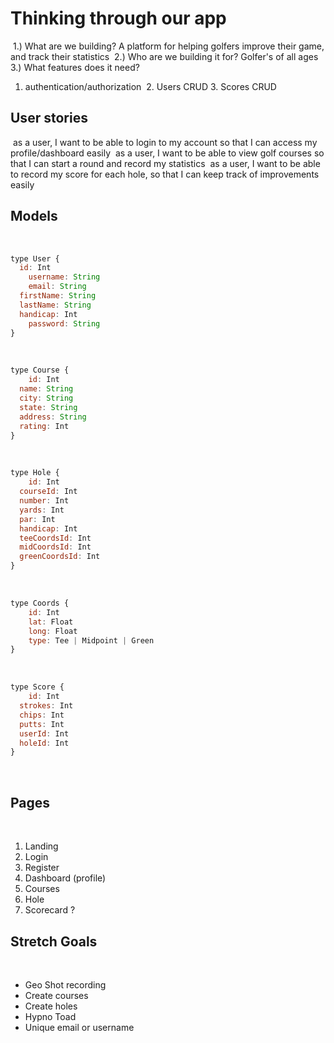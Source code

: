 # Thinking through our app
​
1.) What are we building?
	A platform for helping golfers improve their game, and track their statistics
​
2.) Who are we building it for?
​
​	Golfer's of all ages
​
3.) What features does it need?
​
1. authentication/authorization
​
 	2. Users CRUD
 	3. Scores CRUD
​
## User stories
​
as a user, I want to be able to login to my account so that I can access my profile/dashboard easily
​
as a user, I want to be able to view golf courses so that I can start a round and record my statistics
​
as a user, I want to be able to record my score for each hole, so that I can keep track of improvements easily
​
## Models
​
```javascript
type User {
  id: Int
	username: String
	email: String
  firstName: String
  lastName: String
  handicap: Int
	password: String
}
```
​
```javascript
type Course {
	id: Int
  name: String
  city: String
  state: String
  address: String
  rating: Int
}
```
​
```javascript
type Hole {
	id: Int
  courseId: Int
  number: Int
  yards: Int
  par: Int
  handicap: Int
  teeCoordsId: Int
  midCoordsId: Int
  greenCoordsId: Int
}
```
​
```javascript
type Coords {
	id: Int
	lat: Float
	long: Float
	type: Tee | Midpoint | Green
}
```
​
```javascript
type Score {
	id: Int
  strokes: Int
  chips: Int
  putts: Int
  userId: Int
  holeId: Int
}
```
​
## Pages
​
1. Landing
2. Login
3. Register
4. Dashboard (profile)
5. Courses
6. Hole
7. Scorecard ?
​
## Stretch Goals
​
- Geo Shot recording
- Create courses
- Create holes
- Hypno Toad
- Unique email or username